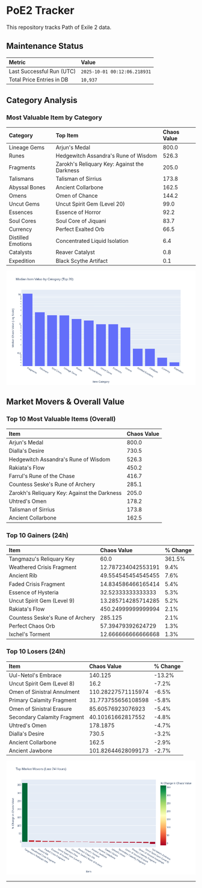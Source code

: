 # PoE2 Tracker

This repository tracks Path of Exile 2 data.

## Maintenance Status

<!-- START_MAINTENANCE -->
| Metric | Value |
|:---|:---|
| Last Successful Run (UTC) | `2025-10-01 00:12:06.218931` |
| Total Price Entries in DB | `10,937` |

<!-- END_MAINTENANCE -->

## Category Analysis

<!-- START_CATEGORY_ANALYSIS -->
### Most Valuable Item by Category
| Category | Top Item | Chaos Value |
| :--- | :--- | :--- |
| Lineage Gems | Arjun's Medal | 800.0 |
| Runes | Hedgewitch Assandra's Rune of Wisdom | 526.3 |
| Fragments | Zarokh's Reliquary Key: Against the Darkness | 205.0 |
| Talismans | Talisman of Sirrius | 173.8 |
| Abyssal Bones | Ancient Collarbone | 162.5 |
| Omens | Omen of Chance | 144.2 |
| Uncut Gems | Uncut Spirit Gem (Level 20) | 99.0 |
| Essences | Essence of Horror | 92.2 |
| Soul Cores | Soul Core of Jiquani | 83.7 |
| Currency | Perfect Exalted Orb | 66.5 |
| Distilled Emotions | Concentrated Liquid Isolation | 6.4 |
| Catalysts | Reaver Catalyst | 0.8 |
| Expedition | Black Scythe Artifact | 0.1 |


![Category Analysis Chart](charts/category_analysis.png)
<!-- END_CATEGORY_ANALYSIS -->

## Market Movers & Overall Value

<!-- START_ANALYSIS -->
### Top 10 Most Valuable Items (Overall)
| Item | Chaos Value |
| :--- | :--- |
| Arjun's Medal | 800.0 |
| Dialla's Desire | 730.5 |
| Hedgewitch Assandra's Rune of Wisdom | 526.3 |
| Rakiata's Flow | 450.2 |
| Farrul's Rune of the Chase | 416.7 |
| Countess Seske's Rune of Archery | 285.1 |
| Zarokh's Reliquary Key: Against the Darkness | 205.0 |
| Uhtred's Omen | 178.2 |
| Talisman of Sirrius | 173.8 |
| Ancient Collarbone | 162.5 |

### Top 10 Gainers (24h)
| Item | Chaos Value | % Change |
| :--- | :--- | :--- |
| Tangmazu's Reliquary Key | 60.0 | 361.5% |
| Weathered Crisis Fragment | 12.787234042553191 | 9.4% |
| Ancient Rib | 49.554545454545455 | 7.6% |
| Faded Crisis Fragment | 14.834586466165414 | 5.4% |
| Essence of Hysteria | 32.52333333333333 | 5.3% |
| Uncut Spirit Gem (Level 9) | 13.285714285714285 | 5.2% |
| Rakiata's Flow | 450.24999999999994 | 2.1% |
| Countess Seske's Rune of Archery | 285.125 | 2.1% |
| Perfect Chaos Orb | 57.39479392624729 | 1.3% |
| Ixchel's Torment | 12.666666666666668 | 1.3% |

### Top 10 Losers (24h)
| Item | Chaos Value | % Change |
| :--- | :--- | :--- |
| Uul-Netol's Embrace | 140.125 | -13.2% |
| Uncut Spirit Gem (Level 8) | 16.2 | -7.2% |
| Omen of Sinistral Annulment | 110.28227571115974 | -6.5% |
| Primary Calamity Fragment | 31.773755656108598 | -5.8% |
| Omen of Sinistral Erasure | 85.60576923076923 | -5.4% |
| Secondary Calamity Fragment | 40.10161662817552 | -4.8% |
| Uhtred's Omen | 178.1875 | -4.7% |
| Dialla's Desire | 730.5 | -3.2% |
| Ancient Collarbone | 162.5 | -2.9% |
| Ancient Jawbone | 101.82644628099173 | -2.7% |


![Market Movers Chart](charts/market_movers.png)
<!-- END_ANALYSIS -->

---
